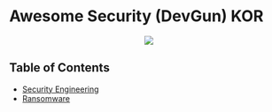 # Awesome Security (DevGun) KOR

<p align="center">
    <img src="https://cdn.rawgit.com/sindresorhus/awesome/d7305f38d29fed78fa85652e3a63e154dd8e8829/media/badge.svg"/>
</p>



## Table of Contents

- [Security Engineering](https://github.com/devgunho/Awesome-Security_DevGun/)
- [Ransomware](https://github.com/devgunho/Awesome-Security_DevGun/tree/master/Ransomware)

